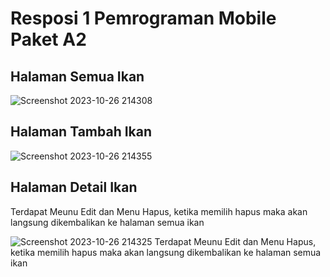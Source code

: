 # Resposi 1 Pemrograman Mobile Paket A2

## Halaman Semua Ikan
![Screenshot 2023-10-26 214308](https://github.com/shizucc/Responsi1-Pemob/assets/100017161/71867243-d16d-4aa2-88ac-6b533bf74893)

## Halaman Tambah Ikan
![Screenshot 2023-10-26 214355](https://github.com/shizucc/Responsi1-Pemob/assets/100017161/c464f5cb-de24-4a40-809b-057a6e89a50e)

## Halaman Detail Ikan
Terdapat Meunu Edit dan Menu Hapus, ketika memilih hapus maka akan langsung dikembalikan ke halaman semua ikan


![Screenshot 2023-10-26 214325](https://github.com/shizucc/Responsi1-Pemob/assets/100017161/fd605eb1-f9e4-4171-8288-b1a455460d5f)
Terdapat Meunu Edit dan Menu Hapus, ketika memilih hapus maka akan langsung dikembalikan ke halaman semua ikan
